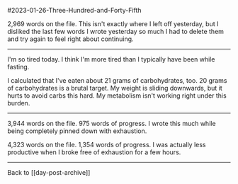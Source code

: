 #2023-01-26-Three-Hundred-and-Forty-Fifth

2,969 words on the file.  This isn't exactly where I left off yesterday, but I disliked the last few words I wrote yesterday so much I had to delete them and try again to feel right about continuing.

---
I'm so tired today.  I think I'm more tired than I typically have been while fasting.

I calculated that I've eaten about 21 grams of carbohydrates, too.  20 grams of carbohydrates is a brutal target.  My weight is sliding downwards, but it hurts to avoid carbs this hard.  My metabolism isn't working right under this burden.

---
3,944 words on the file.  975 words of progress.  I wrote this much while being completely pinned down with exhaustion.

4,323 words on the file.  1,354 words of progress.  I was actually less productive when I broke free of exhaustion for a few hours.

---
Back to [[day-post-archive]]